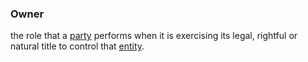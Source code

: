 ### Owner

the role that a <a href="https://essif-lab.github.io/framework/docs/terms/party" hovertext="Party: an Entity that sets its Objectives, maintains its Knowledge, and uses that Knowledge to pursue its Objectives in an autonomous (sovereign) manner. Humans and Organizations are the typical examples.">party</a> performs when it is exercising its legal, rightful or natural title to control that <a href="https://essif-lab.github.io/framework/docs/terms/entity" hovertext="Entity: someone or something that is known to exist.">entity</a>.